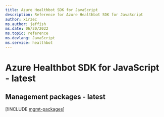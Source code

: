 ```yaml
---
title: Azure Healthbot SDK for JavaScript
description: Reference for Azure Healthbot SDK for JavaScript
author: xirzec
ms.author: jeffish
ms.date: 06/20/2022
ms.topic: reference
ms.devlang: JavaScript
ms.service: healthbot
---
```

# Azure Healthbot SDK for JavaScript - latest
## Management packages - latest
[!INCLUDE [mgmt-packages](healthbot-mgmt-index.md)]

